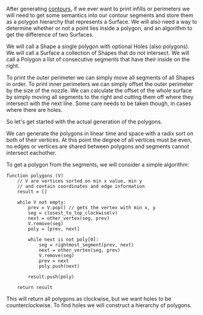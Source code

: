After generating [contours](CONTOURS.md), if we ever want to print infills or perimeters we will need to get some
semantics into our contour segments and store them as a polygon hierarchy that represents a Surface.
We will also need a way to determine whether or not a point lies inside a polygon, and an algorithm to get the difference of two Surfaces.


We will call a Shape a single polygon with optional Holes (also polygons).
We will call a Surface a collection of Shapes that do not intersect.
We will call a Polygon a list of consecutive segments that have their inside on the right.

To print the outer perimeter we can simply move all segments of all Shapes in order.
To print inner perimeters we can simply offset the outer perimeter by the size of the nozzle.
We can calculate the offset of the whole surface by simply moving all segments to the right and cutting them off where they intersect with the next line. Some care needs to be taken though, in cases where there are holes.

So let's get started with the actual generation of the polygons.

We can generate the polygons in linear time and space with a radix sort on both of their vertices.
At this point the degree of all vertices must be even, no edges or vertices are shared between polygons and segments cannot intersect eachother.

To get a polygon from the segments, we will consider a simple algorithm:

```
function polygons (V)
    // V are vertices sorted on min x value, min y
    // and contain coordinates and edge information
    result = []
    
    while V not empty:
        prev = V.pop() // gets the vertex with min x, y
        seg = closest_to_top_clockwise(v)
        next = other_vertex(seg, prev)
        V.remove(seg)
        poly = [prev, next]
        
        while next is not poly[0]:
            seg = rightmost_segment(prev, next)
            next = other_vertex(seg, prev)
            V.remove(seg)
            prev = next
            poly.push(next)
            
        result.push(poly)
        
    return result
 ```
 
This will return all polygons as clockwise, but we want holes to be counterclockwise.
To find holes we will construct a hierarchy of polygons.
 
 

  
